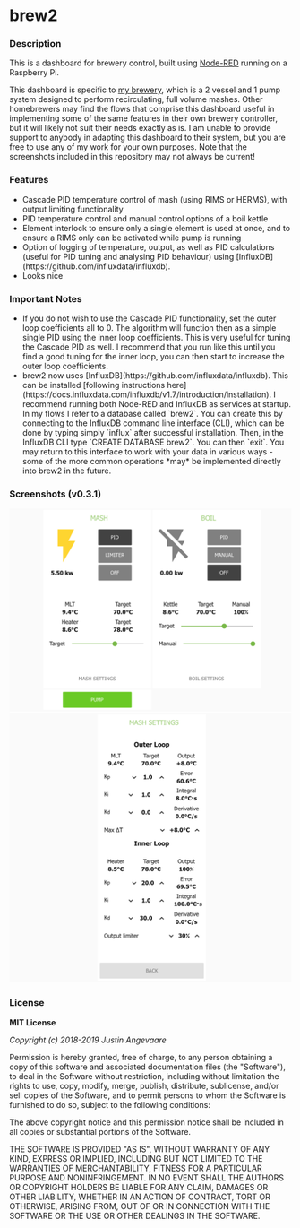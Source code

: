<h1>brew2</h1>
<h3>Description</h3>

This is a dashboard for brewery control, built using [Node-RED](https://github.com/node-red/node-red) running on a Raspberry Pi.

This dashboard is specific to [my brewery](https://onbrewing.com), which is a 2 vessel and 1 pump system designed to perform recirculating, full volume mashes. Other homebrewers may find the flows that comprise this dashboard useful in implementing some of the same features in their own brewery controller, but it will likely not suit their needs exactly as is. I am unable to provide support to anybody in adapting this dashboard to their system, but you are free to use any of my work for your own purposes. Note that the screenshots included in this repository may not always be current!

<h3>Features</h3>
<ul>
<li>Cascade PID temperature control of mash (using RIMS or HERMS), with output limiting functionality</li>
<li>PID temperature control and manual control options of a boil kettle</li>
<li>Element interlock to ensure only a single element is used at once, and to ensure a RIMS only can be activated while pump is running</li>
<li>Option of logging of temperature, output, as well as PID calculations (useful for PID tuning and analysing PID behaviour) using [InfluxDB](https://github.com/influxdata/influxdb).</li>
<li>Looks nice</li>
</ul>

<h3>Important Notes</h3>
<ul>
<li>If you do not wish to use the Cascade PID functionality, set the outer loop coefficients all to 0. The algorithm will function then as a simple single PID using the inner loop coefficients. This is very useful for tuning the Cascade PID as well. I recommend that you run like this until you find a good tuning for the inner loop, you can then start to increase the outer loop coefficients.</li>
<li>brew2 now uses [InfluxDB](https://github.com/influxdata/influxdb). This can be installed [following instructions here](https://docs.influxdata.com/influxdb/v1.7/introduction/installation). I recommend running both Node-RED and InfluxDB as services at startup. In my flows I refer to a database called `brew2`. You can create this by connecting to the InfluxDB command line interface (CLI), which can be done by typing simply `influx` after successful installation. Then, in the InfluxDB CLI type `CREATE DATABASE brew2`. You can then `exit`. You may return to this interface to work with your data in various ways - some of the more common operations *may* be implemented directly into brew2 in the future.</li>
</ul>

<h3>Screenshots (v0.3.1)</h3>
<img src = "main.png" width=600>
<img src = "mash_settings.png" width=600>

<h3>License</h3>
<b>MIT License</b>

<i>Copyright (c) 2018-2019 Justin Angevaare</i>

Permission is hereby granted, free of charge, to any person obtaining a copy
of this software and associated documentation files (the "Software"), to deal
in the Software without restriction, including without limitation the rights
to use, copy, modify, merge, publish, distribute, sublicense, and/or sell
copies of the Software, and to permit persons to whom the Software is
furnished to do so, subject to the following conditions:

The above copyright notice and this permission notice shall be included in all
copies or substantial portions of the Software.

THE SOFTWARE IS PROVIDED "AS IS", WITHOUT WARRANTY OF ANY KIND, EXPRESS OR
IMPLIED, INCLUDING BUT NOT LIMITED TO THE WARRANTIES OF MERCHANTABILITY,
FITNESS FOR A PARTICULAR PURPOSE AND NONINFRINGEMENT. IN NO EVENT SHALL THE
AUTHORS OR COPYRIGHT HOLDERS BE LIABLE FOR ANY CLAIM, DAMAGES OR OTHER
LIABILITY, WHETHER IN AN ACTION OF CONTRACT, TORT OR OTHERWISE, ARISING FROM,
OUT OF OR IN CONNECTION WITH THE SOFTWARE OR THE USE OR OTHER DEALINGS IN THE
SOFTWARE.
